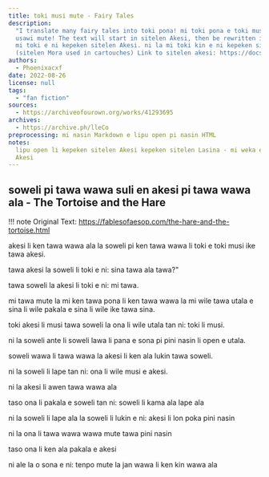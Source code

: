 ```yaml
---
title: toki musi mute - Fairy Tales
description:
  "I translate many fairy tales into toki pona! mi toki pona e toki musi
  usawi mute! The text will start in sitelen Akesi, then be rewritten in sitelen Lasina.
  mi toki e ni kepeken sitelen Akesi. ni la mi toki kin e ni kepeken sitelen Lasina
  (sitelen Mora used in cartouches) Link to sitelen akesi: https://docs.google.com/document/d/16uRD4ag-reoUJLVuWT0CUXd4lHuRYHJ3Mn-JjFzFiRw/edit"
authors:
  - Phoenixacxf
date: 2022-08-26
license: null
tags:
  - "fan fiction"
sources:
  - https://archiveofourown.org/works/41293695
archives:
  - https://archive.ph/lleCo
preprocessing: mi nasin Markdown e lipu open pi nasin HTML
notes:
  lipu open li kepeken sitelen Akesi kepeken sitelen Lasina · mi weka e sitelen
  Akesi
---
```


## soweli pi tawa wawa suli en akesi pi tawa wawa ala - The Tortoise and the Hare

!!! note
Original Text: https://fablesofaesop.com/the-hare-and-the-tortoise.html

akesi li ken tawa wawa ala la soweli pi ken tawa wawa li toki e toki musi ike tawa akesi.

tawa akesi la soweli li toki e ni: sina tawa ala tawa?"

tawa soweli la akesi li toki e ni: mi tawa.

mi tawa mute la mi ken tawa pona li ken tawa wawa la mi wile tawa utala e sina li wile pakala e sina li wile ike tawa sina.

toki akesi li musi tawa soweli la ona li wile utala tan ni: toki li musi.

ni la soweli ante li soweli lawa li pana e sona pi pini nasin li open e utala.

soweli wawa li tawa wawa la akesi li ken ala lukin tawa soweli.

ni la soweli li lape tan ni: ona li wile musi e akesi.

ni la akesi li awen tawa wawa ala

taso ona li pakala e soweli tan ni: soweli li kama ala lape ala

ni la soweli li lape ala la soweli li lukin e ni: akesi li lon poka pini nasin

ni la ona li tawa wawa wawa mute tawa pini nasin

taso ona li ken ala pakala e akesi

ni ale la o sona e ni: tenpo mute la jan wawa li ken kin wawa ala
